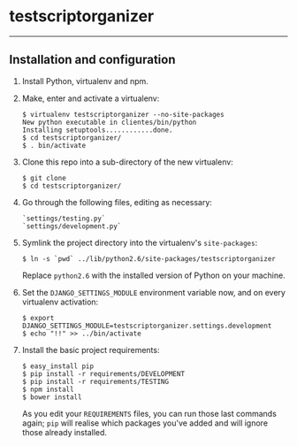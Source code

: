 testscriptorganizer
===================
-------------------

## Installation and configuration

1.  Install Python, virtualenv and npm.

2.  Make, enter and activate a virtualenv:

        $ virtualenv testscriptorganizer --no-site-packages
        New python executable in clientes/bin/python
        Installing setuptools............done.
        $ cd testscriptorganizer/
        $ . bin/activate

2.  Clone this repo into a sub-directory of the new virtualenv:

        $ git clone 
        $ cd testscriptorganizer/

3.  Go through the following files, editing as necessary:

        `settings/testing.py`
        `settings/development.py`

4.  Symlink the project directory into the virtualenv's `site-packages`:

        $ ln -s `pwd` ../lib/python2.6/site-packages/testscriptorganizer

    Replace `python2.6` with the installed version of Python on your machine.

5.  Set the `DJANGO_SETTINGS_MODULE` environment variable now, and on every
    virtualenv activation:

        $ export DJANGO_SETTINGS_MODULE=testscriptorganizer.settings.development
        $ echo "!!" >> ../bin/activate

6.  Install the basic project requirements:

        $ easy_install pip
        $ pip install -r requirements/DEVELOPMENT
        $ pip install -r requirements/TESTING
        $ npm install
        $ bower install

    As you edit your `REQUIREMENTS` files, you can run those last commands again;
    `pip` will realise which packages you've added and will ignore those already
    installed.
